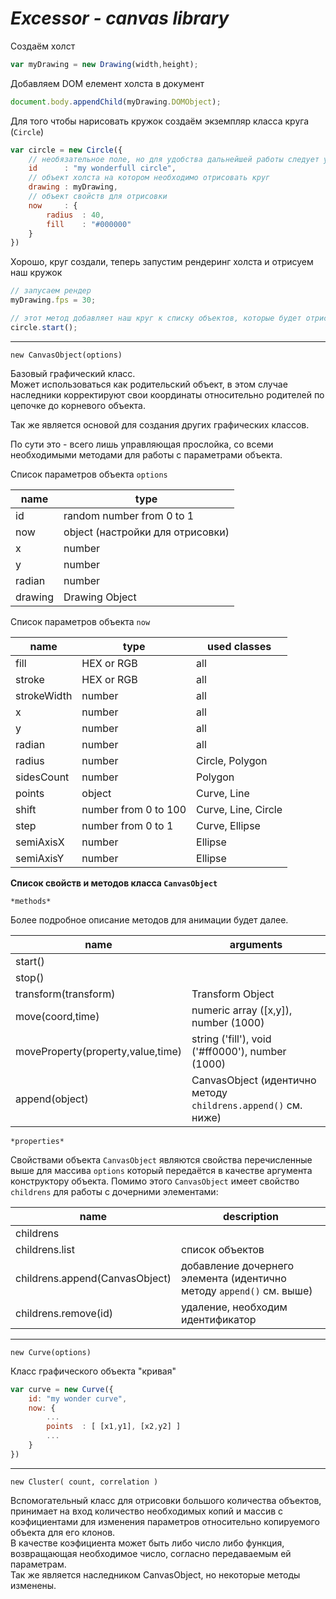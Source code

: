 *Excessor - canvas library*
===========================

Создаём холст

```js
var myDrawing = new Drawing(width,height);
```

Добавляем DOM елемент холста в документ

```js
document.body.appendChild(myDrawing.DOMObject);
```

Для того чтобы нарисовать кружок создаём экземпляр класса круга (`Circle`)

```js
var circle = new Circle({
    // необязательное поле, но для удобства дальнейшей работы следует указать
    id      : "my wonderfull circle",
    // объект холста на котором необходимо отрисовать круг
    drawing : myDrawing,
    // объект свойств для отрисовки
    now     : {
        radius  : 40,
        fill    : "#000000"
    }
})
```

Хорошо, круг создали, теперь запустим рендеринг холста и отрисуем наш кружок

```js
// запусаем рендер
myDrawing.fps = 30;

// этот метод добавляет наш круг к списку объектов, которые будет отрисовывать холст
circle.start();
```

___

`new CanvasObject(options)`

Базовый графический класс.  
Может использоваться как родительский объект, в этом случае наследники
корректируют свои координаты относительно родителей по цепочке
до корневого объекта.

Так же является основой для создания других графических классов.

По сути это - всего лишь управляющая прослойка, со всеми необходимыми
методами для работы с параметрами объекта.

Список параметров объекта `options`

name    | type
--------|---------------------------------
id      | random number from 0 to 1
now     | object (настройки для отрисовки)
x       | number
y       | number
radian  | number
drawing | Drawing Object

Список параметров объекта `now`

name        | type                  | used classes
------------|-----------------------|----------------
fill        | HEX or RGB            | all
stroke      | HEX or RGB            | all
strokeWidth | number                | all
x           | number                | all
y           | number                | all
radian      | number                | all
radius      | number                | Circle, Polygon
sidesCount  | number                | Polygon
points      | object                | Curve, Line
shift       | number from 0 to 100  | Curve, Line, Circle
step        | number from 0 to 1    | Curve, Ellipse
semiAxisX   | number                | Ellipse
semiAxisY   | number                | Ellipse

**Список свойств и методов класса `CanvasObject`**

    *methods*

Более подробное описание методов для анимации будет далее.

name                                | arguments
------------------------------------|----------
start()                             |  
stop()                              | 
transform(transform)                | Transform Object
move(coord,time)                    | numeric array ([x,y]), number (1000)
moveProperty(property,value,time)   | string ('fill'), void ('#ff0000'), number (1000)
append(object)                      | CanvasObject (идентично методу `childrens.append()` см. ниже)

    *properties*

Свойствами объекта `CanvasObject` являются свойства перечисленные выше для массива `options` который передаётся в качестве аргумента конструктору объекта. Помимо этого `CanvasObject` имеет свойство `childrens` для работы с дочерними элементами:

name                            | description
--------------------------------|------------
childrens                       |  
childrens.list                  | список объектов
childrens.append(CanvasObject)  | добавление дочернего элемента (идентично методу `append()` см. выше)
childrens.remove(id)            | удаление, необходим идентификатор

___

`new Curve(options)`

Класс графического объекта "кривая"

```js
var curve = new Curve({
    id: "my wonder curve",
    now: {
        ...
        points  : [ [x1,y1], [x2,y2] ]
        ...
    }
})
```

___

`new Cluster( count, correlation )`

Вспомогательный класс для отрисовки большого количества объектов, 
принимает на вход количество необходимых копий и массив с коэфициентами
для изменения параметров относительно копируемого объекта для его клонов.  
В качестве коэфициента может быть либо число либо функция, 
возвращающая необходимое число, согласно передаваемым ей параметрам.  
Так же является наследником CanvasObject, но некоторые методы изменены.
